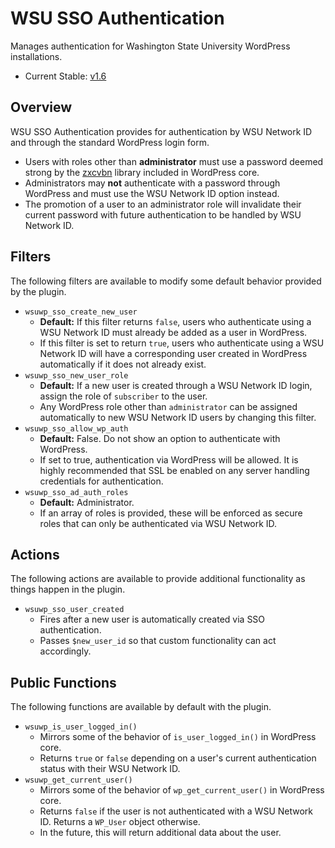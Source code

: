 # WSU SSO Authentication

Manages authentication for Washington State University WordPress installations.

* Current Stable: [v1.6](https://github.com/washingtonstateuniversity/WSUWP-Plugin-SSO-Authentication/releases/tag/v1.6)

## Overview

WSU SSO Authentication provides for authentication by WSU Network ID and through the standard WordPress login form.

* Users with roles other than **administrator** must use a password deemed strong by the [zxcvbn](https://github.com/lowe/zxcvbn) library included in WordPress core.
* Administrators may **not** authenticate with a password through WordPress and must use the WSU Network ID option instead.
* The promotion of a user to an administrator role will invalidate their current password with future authentication to be handled by WSU Network ID.

## Filters

The following filters are available to modify some default behavior provided by the plugin.

* `wsuwp_sso_create_new_user`
    * **Default:** If this filter returns `false`, users who authenticate using a WSU Network ID must already be added as a user in WordPress.
    * If this filter is set to return `true`, users who authenticate using a WSU Network ID will have a corresponding user created in WordPress automatically if it does not already exist.
* `wsuwp_sso_new_user_role`
    * **Default:** If a new user is created through a WSU Network ID login, assign the role of `subscriber` to the user.
    * Any WordPress role other than `administrator` can be assigned automatically to new WSU Network ID users by changing this filter.
* `wsuwp_sso_allow_wp_auth`
    * **Default:** False. Do not show an option to authenticate with WordPress.
    * If set to true, authentication via WordPress will be allowed. It is highly recommended that SSL be enabled on any server handling credentials for authentication.
* `wsuwp_sso_ad_auth_roles`
	* **Default:** Administrator.
	* If an array of roles is provided, these will be enforced as secure roles that can only be authenticated via WSU Network ID.

## Actions

The following actions are available to provide additional functionality as things happen in the plugin.

* `wsuwp_sso_user_created`
	* Fires after a new user is automatically created via SSO authentication.
	* Passes `$new_user_id` so that custom functionality can act accordingly.

## Public Functions

The following functions are available by default with the plugin.

* `wsuwp_is_user_logged_in()`
    * Mirrors some of the behavior of `is_user_logged_in()` in WordPress core.
    * Returns `true` or `false` depending on a user's current authentication status with their WSU Network ID.
* `wsuwp_get_current_user()`
    * Mirrors some of the behavior of `wp_get_current_user()` in WordPress core.
    * Returns `false` if the user is not authenticated with a WSU Network ID. Returns a `WP_User` object otherwise.
    * In the future, this will return additional data about the user.
